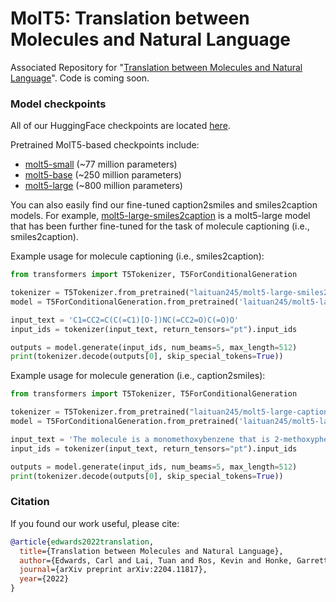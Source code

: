 # MolT5: Translation between Molecules and Natural Language
Associated Repository for "[Translation between Molecules and Natural Language](https://arxiv.org/abs/2204.11817)". Code is coming soon.


### Model checkpoints

All of our HuggingFace checkpoints are located [here](https://huggingface.co/laituan245).

Pretrained MolT5-based checkpoints include:

+ [molt5-small](https://huggingface.co/laituan245/molt5-small) (~77 million parameters)
+ [molt5-base](https://huggingface.co/laituan245/molt5-base) (~250 million parameters)
+ [molt5-large](https://huggingface.co/laituan245/molt5-large) (~800 million parameters)

You can also easily find our fine-tuned caption2smiles and smiles2caption models. For example, [molt5-large-smiles2caption](https://huggingface.co/laituan245/molt5-large-smiles2caption) is a molt5-large model that has been further fine-tuned for the task of molecule captioning (i.e., smiles2caption).

Example usage for molecule captioning (i.e., smiles2caption):

```python
from transformers import T5Tokenizer, T5ForConditionalGeneration

tokenizer = T5Tokenizer.from_pretrained("laituan245/molt5-large-smiles2caption", model_max_length=512)
model = T5ForConditionalGeneration.from_pretrained('laituan245/molt5-large-smiles2caption')

input_text = 'C1=CC2=C(C(=C1)[O-])NC(=CC2=O)C(=O)O'
input_ids = tokenizer(input_text, return_tensors="pt").input_ids

outputs = model.generate(input_ids, num_beams=5, max_length=512)
print(tokenizer.decode(outputs[0], skip_special_tokens=True))
```

Example usage for molecule generation (i.e., caption2smiles):

```python
from transformers import T5Tokenizer, T5ForConditionalGeneration

tokenizer = T5Tokenizer.from_pretrained("laituan245/molt5-large-caption2smiles", model_max_length=512)
model = T5ForConditionalGeneration.from_pretrained('laituan245/molt5-large-caption2smiles')

input_text = 'The molecule is a monomethoxybenzene that is 2-methoxyphenol substituted by a hydroxymethyl group at position 4. It has a role as a plant metabolite. It is a member of guaiacols and a member of benzyl alcohols.'
input_ids = tokenizer(input_text, return_tensors="pt").input_ids

outputs = model.generate(input_ids, num_beams=5, max_length=512)
print(tokenizer.decode(outputs[0], skip_special_tokens=True))
```

### Citation
If you found our work useful, please cite:
```bibtex
@article{edwards2022translation,
  title={Translation between Molecules and Natural Language},
  author={Edwards, Carl and Lai, Tuan and Ros, Kevin and Honke, Garrett and Ji, Heng},
  journal={arXiv preprint arXiv:2204.11817},
  year={2022}
}
```
